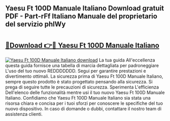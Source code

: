 ## Yaesu Ft 100D Manuale Italiano Download gratuit PDF - Part-rFf Italiano Manuale del proprietario del servizio phIWy

# <h2><a href="http://dfefr8a.blite.top/?on=Yaesu+Ft+100D+Manuale+Italiano">🔗Download 👉🔴 Yaesu Ft 100D Manuale Italiano</a></h2>

[![Yaesu Ft 100D Manuale Italiano download](https://i.imgur.com/lujVjoI.png)](http://dfefr8a.blite.top/?on=Yaesu+Ft+100D+Manuale+Italiano)
La tua guida All'eccellenza questa guida fornisce una tabella di marcia dettagliata per padroneggiare L'uso del tuo nuovo REDDDDDDD. Segui per garantire prestazioni e divertimento ottimali. La sicurezza prima di Yaesu Ft 100D Manuale Italiano, sempre questo prodotto è stato progettato pensando alla sicurezza. Si prega di seguire tutte le precauzioni di sicurezza. Sperimenta L'efficienza Dell'elenco delle funzionalità mentre usi il tuo nuovo Yaesu Ft 100D Manuale Italiano. Confidiamo che Yaesu Ft 100D Manuale Italiano sia stata una risorsa chiara e concisa per i tuoi sforzi per conoscere le specifiche del tuo nuovo dispositivo. In caso di domande o dubbi, contattare il nostro team di assistenza clienti.
